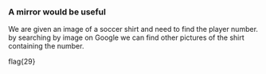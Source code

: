 ### A mirror would be useful

We are given an image of a soccer shirt and need to find the player number.
by searching by image on Google we can find other pictures of the shirt containing the number.

flag{29}